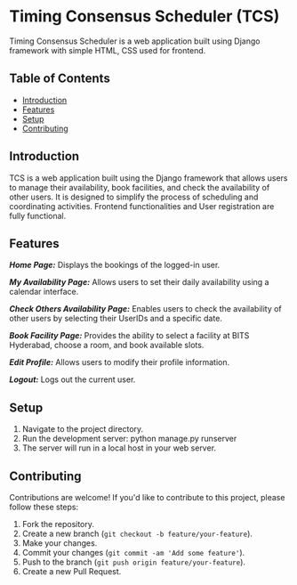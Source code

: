 # Timing Consensus Scheduler (TCS)
Timing Consensus Scheduler is a web application built using Django framework with simple HTML, CSS used for frontend.

## Table of Contents
- [Introduction](#introduction)
- [Features](#features)
- [Setup](#setup)
- [Contributing](#contributing)

## Introduction
TCS is a web application built using the Django framework that allows users to manage their availability, book facilities, and check the availability of other users. 
It is designed to simplify the process of scheduling and coordinating activities. Frontend functionalities and User registration are fully functional.


## Features

**_Home Page:_** Displays the bookings of the logged-in user.

**_My Availability Page:_** Allows users to set their daily availability using a calendar interface.

**_Check Others Availability Page:_** Enables users to check the availability of other users by selecting their UserIDs and a specific date.

**_Book Facility Page:_** Provides the ability to select a facility at BITS Hyderabad, choose a room, and book available slots.

**_Edit Profile:_** Allows users to modify their profile information.

**_Logout:_** Logs out the current user.


## Setup
1. Navigate to the project directory.
2. Run the development server: 
              python manage.py runserver
3. The server will run in a local host in your web server.


## Contributing

Contributions are welcome! If you'd like to contribute to this project, please follow these steps:

1. Fork the repository.
2. Create a new branch (`git checkout -b feature/your-feature`).
3. Make your changes.
4. Commit your changes (`git commit -am 'Add some feature'`).
5. Push to the branch (`git push origin feature/your-feature`).
6. Create a new Pull Request.

